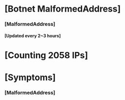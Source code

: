 # [Botnet MalformedAddress]
### [MalformedAddress]
#### [Updated every 2~3 hours]

# [Counting 2058 IPs]

# [Symptoms] 
###   [MalformedAddress]
